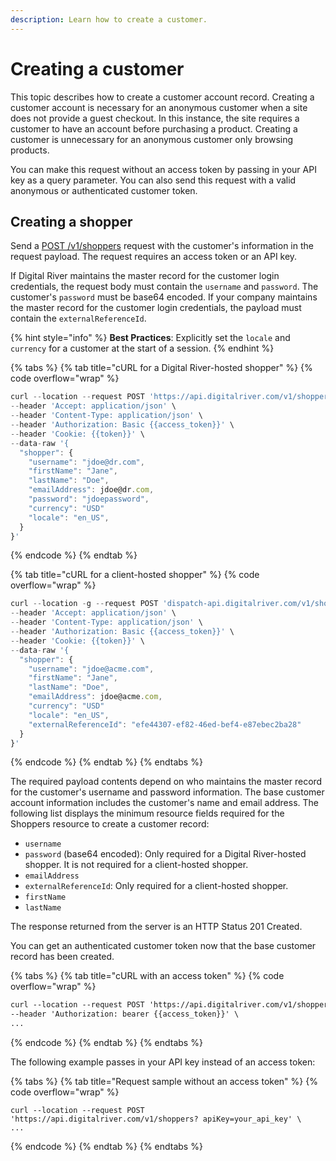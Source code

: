 ```yaml
---
description: Learn how to create a customer.
---
```


# Creating a customer

This topic describes how to create a customer account record. Creating a customer account is necessary for an anonymous customer when a site does not provide a guest checkout. In this instance, the site requires a customer to have an account before purchasing a product. Creating a customer is unnecessary for an anonymous customer only browsing products.

You can make this request without an access token by passing in your API key as a query parameter. You can also send this request with a valid anonymous or authenticated customer token.

## Creating a shopper

Send a [POST /v1/shoppers](https://www.digitalriver.com/docs/commerce-shopper-api/#tag/Shoppers/paths/\~1v1\~1shoppers/post) request with the customer's information in the request payload. The request requires an access token or an API key.&#x20;

If Digital River maintains the master record for the customer login credentials, the request body must contain the `username` and `password`. The customer's `password` must be base64 encoded. If your company maintains the master record for the customer login credentials, the payload must contain the `externalReferenceId`.

{% hint style="info" %}
**Best Practices**: Explicitly set the `locale` and `currency` for a customer at the start of a session.
{% endhint %}

{% tabs %}
{% tab title="cURL for a Digital River-hosted shopper" %}
{% code overflow="wrap" %}
```javascript
curl --location --request POST 'https://api.digitalriver.com/v1/shoppers' \
--header 'Accept: application/json' \
--header 'Content-Type: application/json' \
--header 'Authorization: Basic {{access_token}}' \
--header 'Cookie: {{token}}' \
--data-raw '{
  "shopper": {
    "username": "jdoe@dr.com",
    "firstName": "Jane",
    "lastName": "Doe",
    "emailAddress": jdoe@dr.com,
    "password": "jdoepassword",
    "currency": "USD"    
    "locale": "en_US",
  }
}'
```
{% endcode %}
{% endtab %}

{% tab title="cURL for a client-hosted shopper" %}
{% code overflow="wrap" %}
```javascript
curl --location -g --request POST 'dispatch-api.digitalriver.com/v1/shoppers' \
--header 'Accept: application/json' \
--header 'Content-Type: application/json' \
--header 'Authorization: Basic {{access_token}}' \
--header 'Cookie: {{token}}' \
--data-raw '{
  "shopper": {
    "username": "jdoe@acme.com",
    "firstName": "Jane",
    "lastName": "Doe",
    "emailAddress": jdoe@acme.com,
    "currency": "USD"    
    "locale": "en_US",
    "externalReferenceId": "efe44307-ef82-46ed-bef4-e87ebec2ba28"
  }
}'
```
{% endcode %}
{% endtab %}
{% endtabs %}

The required payload contents depend on who maintains the master record for the customer's username and password information. The base customer account information includes the customer's name and email address. The following list displays the minimum resource fields required for the Shoppers resource to create a customer record:

* `username`
* `password` (base64 encoded): Only required for a Digital River-hosted shopper. It is not required for a client-hosted shopper.
* `emailAddress`
* `externalReferenceId`: Only required for a client-hosted shopper.
* `firstName`
* `lastName`

The response returned from the server is an HTTP Status 201 Created.

You can get an authenticated customer token now that the base customer record has been created.

{% tabs %}
{% tab title="cURL with an access token" %}
{% code overflow="wrap" %}
```html
curl --location --request POST 'https://api.digitalriver.com/v1/shoppers' \
--header 'Authorization: bearer {{access_token}}' \ 
...
```
{% endcode %}
{% endtab %}
{% endtabs %}

The following example passes in your API key instead of an access token:

{% tabs %}
{% tab title="Request sample without an access token" %}
{% code overflow="wrap" %}
```http
curl --location --request POST 'https://api.digitalriver.com/v1/shoppers? apiKey=your_api_key' \ 
...
```
{% endcode %}
{% endtab %}
{% endtabs %}



